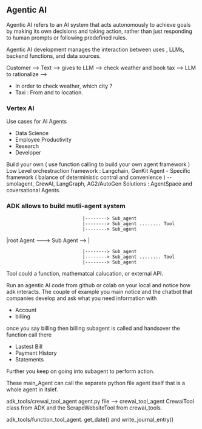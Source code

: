 ## Agentic AI

Agentic AI refers to an AI system that acts autonomously to achieve goals by making its own decisions and taking action, rather than just responding to human prompts or following predefined rules. 

Agentic AI development manages the interaction between uses , LLMs, backend functions, and data sources. 

Customer --> Text --> gives to LLM --> check weather and book tax --> LLM to rationalize --> 
- In order to check weather, which city ?
- Taxi : From and to location.

### Vertex AI

Use cases for AI Agents 
 - Data Science
 - Employee Productivity
 - Research
 - Developer

Build your own ( use function calling to build your own agent framework )
Low Level orchestraction framework : Langchain, GenKit
Agent - Specific framework ( balance of deterministic control and convenience ) -- smolagent, CrewAI, LangGraph, AG2/AutoGen
Solutions : AgentSpace and coversational Agents. 


### ADK allows to build mutli-agent system

                                |--------> Sub_agent
                                |--------> Sub_agent ........ Tool
                                |--------> Sub_agent
                              
 |root Agent ---> Sub Agent --> |

                                |--------> Sub_agent
                                |--------> Sub_agent ........ Tool
                                |--------> Sub_agent

Tool could a function, mathematcal calucation, or external API.

Run an agentic AI code from github or colab on your local and notice how adk interacts. 
The couple of example you main notice and the chatbot that companies develop
and ask what you need information with
- Account
- billing
  
once you say billing then billing subagent is called and handsover the function call there
- Lastest Bill
- Payment History
- Statements
  
Further you keep on going into subagent to perform action. 

These main_Agent can call the separate python file agent itself that is a whole agent in itslef. 

adk_tools/crewai_tool_agent
agent.py file --> crewai_tool_agent
CrewaiTool class from ADK and the ScrapeWebsiteTool from crewai_tools.

adk_tools/function_tool_agent.
get_date() and write_journal_entry()

